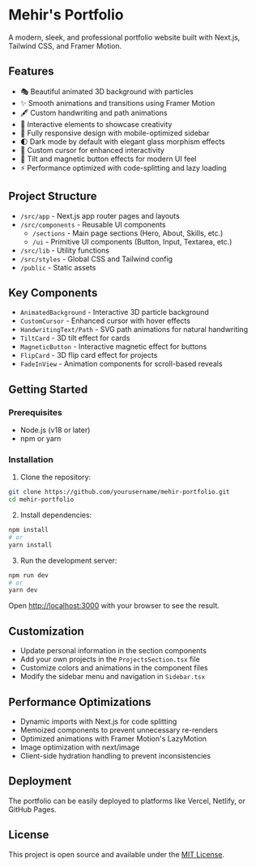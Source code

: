 # Mehir's Portfolio

A modern, sleek, and professional portfolio website built with Next.js, Tailwind CSS, and Framer Motion.

## Features

- 🎭 Beautiful animated 3D background with particles
- ✨ Smooth animations and transitions using Framer Motion
- 🖋️ Custom handwriting and path animations
- 🧠 Interactive elements to showcase creativity
- 📱 Fully responsive design with mobile-optimized sidebar
- 🌓 Dark mode by default with elegant glass morphism effects
- 🎯 Custom cursor for enhanced interactivity
- 🔄 Tilt and magnetic button effects for modern UI feel
- ⚡ Performance optimized with code-splitting and lazy loading

## Project Structure

- `/src/app` - Next.js app router pages and layouts
- `/src/components` - Reusable UI components
  - `/sections` - Main page sections (Hero, About, Skills, etc.)
  - `/ui` - Primitive UI components (Button, Input, Textarea, etc.)
- `/src/lib` - Utility functions
- `/src/styles` - Global CSS and Tailwind config
- `/public` - Static assets

## Key Components

- `AnimatedBackground` - Interactive 3D particle background
- `CustomCursor` - Enhanced cursor with hover effects
- `HandwritingText/Path` - SVG path animations for natural handwriting
- `TiltCard` - 3D tilt effect for cards
- `MagneticButton` - Interactive magnetic effect for buttons
- `FlipCard` - 3D flip card effect for projects
- `FadeInView` - Animation components for scroll-based reveals

## Getting Started

### Prerequisites

- Node.js (v18 or later)
- npm or yarn

### Installation

1. Clone the repository:
```bash
git clone https://github.com/yourusername/mehir-portfolio.git
cd mehir-portfolio
```

2. Install dependencies:
```bash
npm install
# or
yarn install
```

3. Run the development server:
```bash
npm run dev
# or
yarn dev
```

Open [http://localhost:3000](http://localhost:3000) with your browser to see the result.

## Customization

- Update personal information in the section components
- Add your own projects in the `ProjectsSection.tsx` file
- Customize colors and animations in the component files
- Modify the sidebar menu and navigation in `Sidebar.tsx`

## Performance Optimizations

- Dynamic imports with Next.js for code splitting
- Memoized components to prevent unnecessary re-renders
- Optimized animations with Framer Motion's LazyMotion
- Image optimization with next/image
- Client-side hydration handling to prevent inconsistencies

## Deployment

The portfolio can be easily deployed to platforms like Vercel, Netlify, or GitHub Pages.

## License

This project is open source and available under the [MIT License](LICENSE).
